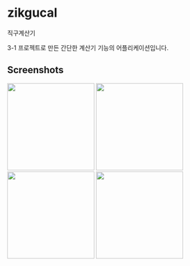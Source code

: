 # zikgucal
직구계산기

3-1 프로젝트로 만든 간단한 계산기 기능의 어플리케이션입니다.


Screenshots
-----------
<div>
<img width="200" src="https://user-images.githubusercontent.com/72862843/100981486-396aed80-358a-11eb-868d-3557b8d9b87e.jpg">
<img width="200" src="https://user-images.githubusercontent.com/72862843/100981484-38d25700-358a-11eb-8af5-b649b5a82bf2.jpg">
<img width="200" src="https://user-images.githubusercontent.com/72862843/100981485-396aed80-358a-11eb-9513-4025657f997d.jpg">
<img width="200" src="https://user-images.githubusercontent.com/72862843/100981486-396aed80-358a-11eb-868d-3557b8d9b87e.jpg">
</div>
